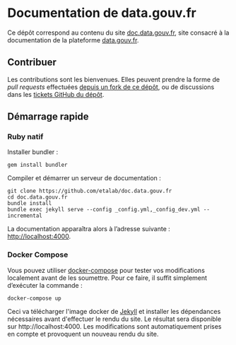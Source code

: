 # Documentation de data.gouv.fr

Ce dépôt correspond au contenu du site [doc.data.gouv.fr](https://doc.data.gouv.fr), site consacré à la documentation de la plateforme [data.gouv.fr](https://data.gouv.fr).

## Contribuer

Les contributions sont les bienvenues. Elles peuvent prendre la forme de _pull requests_ effectuées [depuis un fork de ce dépôt](https://help.github.com/articles/fork-a-repo/), ou de discussions dans les [tickets GitHub du dépôt](https://github.com/etalab/doc.data.gouv.fr/issues).

## Démarrage rapide

### Ruby natif

Installer bundler :

```
gem install bundler
```

Compiler et démarrer un serveur de documentation :

```
git clone https://github.com/etalab/doc.data.gouv.fr
cd doc.data.gouv.fr
bundle install
bundle exec jekyll serve --config _config.yml,_config_dev.yml --incremental
```

La documentation apparaîtra alors à l’adresse suivante : <a href="http://localhost:4000">http://localhost:4000</a>.

### Docker Compose

Vous pouvez utiliser [docker-compose](https://docs.docker.com/compose/) pour tester vos modifications localement avant de les soumettre. Pour ce faire, il suffit simplement d’exécuter la commande :

```
docker-compose up
```

Ceci va télécharger l'image docker de [Jekyll](https://www.jekyll.io/) et installer les dépendances nécessaires avant d'effectuer le rendu du site. Le résultat sera disponible sur http://localhost:4000. Les modifications sont automatiquement prises en compte et provoquent un nouveau rendu du site.
